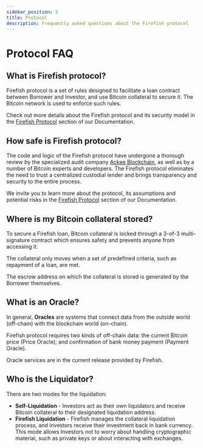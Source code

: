 ```yaml
---
sidebar_position: 5
title: Protocol
description: Frequently asked questions about the Firefish protocol
---
```


# Protocol FAQ

## What is Firefish protocol?

Firefish protocol is a set of rules designed to facilitate a loan contract between Borrower and Investor, and use Bitcoin collateral to secure it. The Bitcoin network is used to enforce such rules. 

Check out more details about the Firefish protocol and its security model in the [Firefish Protocol](/docs/protocol/overview) section of our Documentation.

## How safe is Firefish protocol?

The code and logic of the Firefish protocol have undergone a thorough review by the specialized audit company [Ackee Blockchain](https://ackee.xyz/), as well as by a number of Bitcoin experts and developers. The Firefish protocol eliminates the need to trust a centralized custodial lender and brings transparency and security to the entire process.

We invite you to learn more about the protocol, its assumptions and potential risks in the [Firefish Protocol](/docs/protocol/overview) section of our Documentation.

## Where is my Bitcoin collateral stored?

To secure a Firefish loan, Bitcoin collateral is locked through a 3-of-3 multi-signature contract which ensures safety and prevents anyone from accessing it. 

The collateral only moves when a set of predefined criteria, such as repayment of a loan, are met. 

The escrow address on which the collateral is stored is generated by the Borrower themselves.

## What is an Oracle?

In general, **Oracles** are systems that connect data from the outside world (off-chain) with the blockchain world (on-chain).

Firefish protocol requires two kinds of off-chain data: the current Bitcoin price (Price Oracle); and confirmation of bank money payment (Payment Oracle). 

Oracle services are in the current release provided by Firefish.

## Who is the Liquidator?

There are two modes for the liquidation:

- **Self-Liquidation** - Investors act as their own liquidators and receive Bitcoin collateral to their designated liquidation address.
- **Firefish Liquidation** - Firefish manages the collateral liquidation process, and investors receive their investment back in bank currency. This mode allows Investors not to worry about handling cryptographic material, such as private keys or about interacting with exchanges.